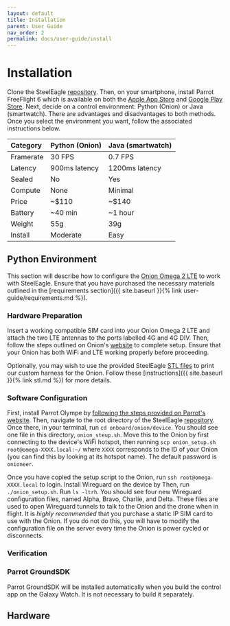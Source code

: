 ```yaml
---
layout: default
title: Installation
parent: User Guide
nav_order: 2
permalink: docs/user-guide/install
---
```

# Installation
Clone the SteelEagle [repository](https://github.com/cmusatyalab/steel-eagle/tree/main). Then, on your smartphone, install Parrot FreeFlight 6 which is available on both the [Apple App Store](https://apps.apple.com/us/app/freeflight-6/id1386165299) and [Google Play Store](https://play.google.com/store/apps/details?id=com.parrot.freeflight6&hl=en_US&gl=US&pli=1). Next, decide on a control environment: Python (Onion) or Java (smartwatch). There are advantages and disadvantages to both methods. Once you select the environment you want, follow the associated instructions below.

|  Category | Python (Onion) | Java (smartwatch) |
|:----------|:---------------|:------------------|
| Framerate | 30 FPS         | 0.7 FPS           |
| Latency   | 900ms latency  | 1200ms latency    |
| Sealed    | No             | Yes               |
| Compute   | None           | Minimal           |
| Price     | ~$110          | ~$140             |
| Battery   | ~40 min        | ~1 hour           |
| Weight    | 55g            | 39g               |
| Install   | Moderate       | Easy              |

## Python Environment
This section will describe how to configure the [Onion Omega 2 LTE](https://onion.io/store/omega2-lte-na/) to work with SteelEagle. Ensure that you have purchased the necessary materials outlined in the [requirements section]({{ site.baseurl }}{% link user-guide/requirements.md %}).

### Hardware Preparation
Insert a working compatible SIM card into your Onion Omega 2 LTE and attach the two LTE antennas to the ports labelled 4G and 4G DIV. Then, follow the steps outlined on Onion's [website](https://onion.io/omega2-lte-guide/) to complete setup. Ensure that your Onion has both WiFi and LTE working properly before proceeding.

Optionally, you may wish to use the provided SteelEagle [STL files](https://github.com/cmusatyalab/steel-eagle/tree/main/stl/) to print our custom harness for the Onion. Follow these [instructions]({{ site.baseurl }}{% link stl.md %}) for more details.

### Software Configuration
First, install Parrot Olympe by [following the steps provided on Parrot's website](https://developer.parrot.com/docs/olympe/installation.html). Then, navigate to the root directory of the SteelEagle [repository](https://github.com/cmusatyalab/steel-eagle/tree/main). Once there, in your terminal, run `cd onboard/onion/device`. You should see one file in this directory, `onion_steup.sh`. Move this to the Onion by first connecting to the device's WiFi hotspot, then running `scp onion_setup.sh root@omega-XXXX.local:~/` where `XXXX` corresponds to the ID of your Onion (you can find this by looking at its hotspot name). The default password is `onioneer`.

Once you have copied the setup script to the Onion, run `ssh root@omega-XXXX.local` to login. Install Wireguard on the device by Then, run `./onion_setup.sh`. Run `ls -ltrh`. You should see four new Wireguard configuration files, named Alpha, Bravo, Charlie, and Delta. These files are used to open Wireguard tunnels to talk to the Onion and the drone when in flight. It is *highly recommended* that you purchase a static IP SIM card to use with the Onion. If you do not do this, you will have to modify the configuration file on the server every time the Onion is power cycled or disconnects.

### Verification

### Parrot GroundSDK
Parrot GroundSDK will be installed automatically when you build the control app on the Galaxy Watch. It is not necessary to build it separately.

## Hardware
 

